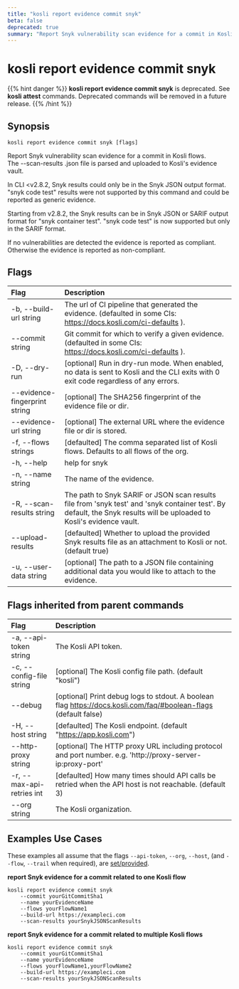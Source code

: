 ```yaml
---
title: "kosli report evidence commit snyk"
beta: false
deprecated: true
summary: "Report Snyk vulnerability scan evidence for a commit in Kosli flows.  "
---
```


# kosli report evidence commit snyk

{{% hint danger %}}
**kosli report evidence commit snyk** is deprecated. See **kosli attest** commands.  Deprecated commands will be removed in a future release.
{{% /hint %}}
## Synopsis

```shell
kosli report evidence commit snyk [flags]
```

Report Snyk vulnerability scan evidence for a commit in Kosli flows.    
The --scan-results .json file is parsed and uploaded to Kosli's evidence vault.

In CLI <v2.8.2, Snyk results could only be in the Snyk JSON output format. "snyk code test" results were not supported by 
this command and could be reported as generic evidence.

Starting from v2.8.2, the Snyk results can be in Snyk JSON or SARIF output format for "snyk container test". 
"snyk code test" is now supported but only in the SARIF format.

If no vulnerabilities are detected the evidence is reported as compliant. Otherwise the evidence is reported as non-compliant.


## Flags
| Flag | Description |
| :--- | :--- |
|    -b, --build-url string  |  The url of CI pipeline that generated the evidence. (defaulted in some CIs: https://docs.kosli.com/ci-defaults ).  |
|        --commit string  |  Git commit for which to verify a given evidence. (defaulted in some CIs: https://docs.kosli.com/ci-defaults ).  |
|    -D, --dry-run  |  [optional] Run in dry-run mode. When enabled, no data is sent to Kosli and the CLI exits with 0 exit code regardless of any errors.  |
|        --evidence-fingerprint string  |  [optional] The SHA256 fingerprint of the evidence file or dir.  |
|        --evidence-url string  |  [optional] The external URL where the evidence file or dir is stored.  |
|    -f, --flows strings  |  [defaulted] The comma separated list of Kosli flows. Defaults to all flows of the org.  |
|    -h, --help  |  help for snyk  |
|    -n, --name string  |  The name of the evidence.  |
|    -R, --scan-results string  |  The path to Snyk SARIF or JSON scan results file from 'snyk test' and 'snyk container test'. By default, the Snyk results will be uploaded to Kosli's evidence vault.  |
|        --upload-results  |  [defaulted] Whether to upload the provided Snyk results file as an attachment to Kosli or not. (default true)  |
|    -u, --user-data string  |  [optional] The path to a JSON file containing additional data you would like to attach to the evidence.  |


## Flags inherited from parent commands
| Flag | Description |
| :--- | :--- |
|    -a, --api-token string  |  The Kosli API token.  |
|    -c, --config-file string  |  [optional] The Kosli config file path. (default "kosli")  |
|        --debug  |  [optional] Print debug logs to stdout. A boolean flag https://docs.kosli.com/faq/#boolean-flags (default false)  |
|    -H, --host string  |  [defaulted] The Kosli endpoint. (default "https://app.kosli.com")  |
|        --http-proxy string  |  [optional] The HTTP proxy URL including protocol and port number. e.g. 'http://proxy-server-ip:proxy-port'  |
|    -r, --max-api-retries int  |  [defaulted] How many times should API calls be retried when the API host is not reachable. (default 3)  |
|        --org string  |  The Kosli organization.  |


## Examples Use Cases

These examples all assume that the flags  `--api-token`, `--org`, `--host`, (and `--flow`, `--trail` when required), are [set/provided](https://docs.kosli.com/getting_started/install/#assigning-flags-via-environment-variables). 

**report Snyk evidence for a commit related to one Kosli flow**

```shell
kosli report evidence commit snyk 
	--commit yourGitCommitSha1 
	--name yourEvidenceName 
	--flows yourFlowName1 
	--build-url https://exampleci.com 
	--scan-results yourSnykJSONScanResults

```

**report Snyk evidence for a commit related to multiple Kosli flows**

```shell
kosli report evidence commit snyk 
	--commit yourGitCommitSha1 
	--name yourEvidenceName 
	--flows yourFlowName1,yourFlowName2 
	--build-url https://exampleci.com 
	--scan-results yourSnykJSONScanResults
```

